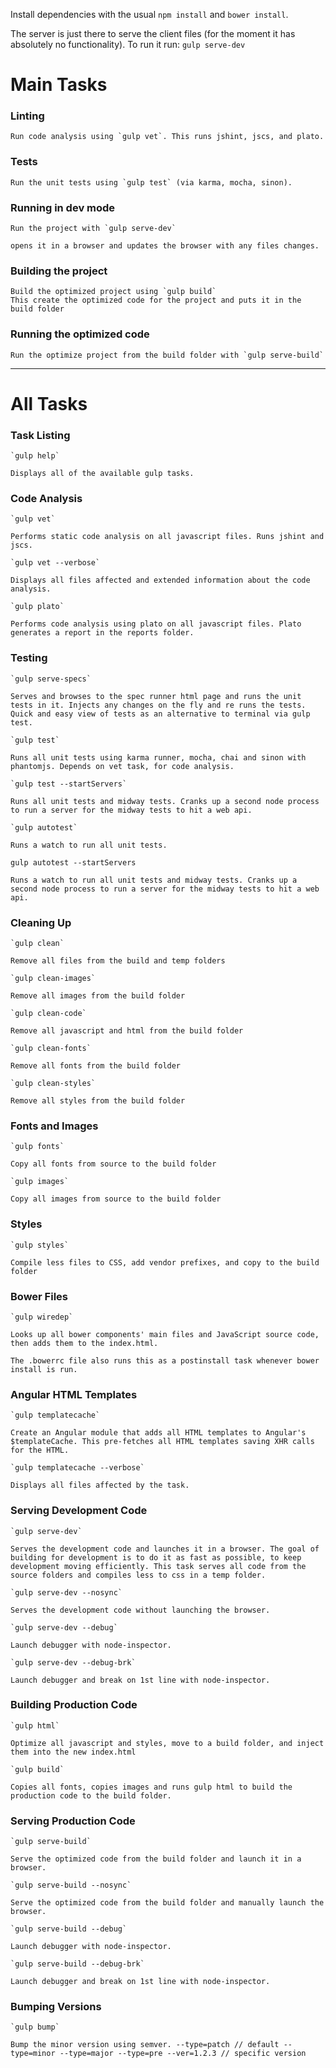 Install dependencies with the usual `npm install` and `bower install`.


The server is just there to serve the client files (for the moment it has absolutely no functionality).
To run it run:
`gulp serve-dev`


# Main Tasks
### Linting

    Run code analysis using `gulp vet`. This runs jshint, jscs, and plato.

### Tests

    Run the unit tests using `gulp test` (via karma, mocha, sinon).

### Running in dev mode

    Run the project with `gulp serve-dev`

    opens it in a browser and updates the browser with any files changes.

### Building the project

    Build the optimized project using `gulp build`
    This create the optimized code for the project and puts it in the build folder

### Running the optimized code

    Run the optimize project from the build folder with `gulp serve-build`

____

# All Tasks

### Task Listing

    `gulp help`

    Displays all of the available gulp tasks.

### Code Analysis

    `gulp vet`

    Performs static code analysis on all javascript files. Runs jshint and jscs.

    `gulp vet --verbose`

    Displays all files affected and extended information about the code analysis.

    `gulp plato`

    Performs code analysis using plato on all javascript files. Plato generates a report in the reports folder.

### Testing

    `gulp serve-specs`

    Serves and browses to the spec runner html page and runs the unit tests in it. Injects any changes on the fly and re runs the tests. Quick and easy view of tests as an alternative to terminal via gulp test.

    `gulp test`

    Runs all unit tests using karma runner, mocha, chai and sinon with phantomjs. Depends on vet task, for code analysis.

    `gulp test --startServers`

    Runs all unit tests and midway tests. Cranks up a second node process to run a server for the midway tests to hit a web api.

    `gulp autotest`

    Runs a watch to run all unit tests.

    gulp autotest --startServers

    Runs a watch to run all unit tests and midway tests. Cranks up a second node process to run a server for the midway tests to hit a web api.

### Cleaning Up

    `gulp clean`

    Remove all files from the build and temp folders

    `gulp clean-images`

    Remove all images from the build folder

    `gulp clean-code`

    Remove all javascript and html from the build folder

    `gulp clean-fonts`

    Remove all fonts from the build folder

    `gulp clean-styles`

    Remove all styles from the build folder

### Fonts and Images

    `gulp fonts`

    Copy all fonts from source to the build folder

    `gulp images`

    Copy all images from source to the build folder

### Styles

    `gulp styles`

    Compile less files to CSS, add vendor prefixes, and copy to the build folder

### Bower Files

    `gulp wiredep`

    Looks up all bower components' main files and JavaScript source code, then adds them to the index.html.

    The .bowerrc file also runs this as a postinstall task whenever bower install is run.

### Angular HTML Templates

    `gulp templatecache`

    Create an Angular module that adds all HTML templates to Angular's $templateCache. This pre-fetches all HTML templates saving XHR calls for the HTML.

    `gulp templatecache --verbose`

    Displays all files affected by the task.

### Serving Development Code

    `gulp serve-dev`

    Serves the development code and launches it in a browser. The goal of building for development is to do it as fast as possible, to keep development moving efficiently. This task serves all code from the source folders and compiles less to css in a temp folder.

    `gulp serve-dev --nosync`

    Serves the development code without launching the browser.

    `gulp serve-dev --debug`

    Launch debugger with node-inspector.

    `gulp serve-dev --debug-brk`

    Launch debugger and break on 1st line with node-inspector.

### Building Production Code

    `gulp html`

    Optimize all javascript and styles, move to a build folder, and inject them into the new index.html

    `gulp build`

    Copies all fonts, copies images and runs gulp html to build the production code to the build folder.

### Serving Production Code

    `gulp serve-build`

    Serve the optimized code from the build folder and launch it in a browser.

    `gulp serve-build --nosync`

    Serve the optimized code from the build folder and manually launch the browser.

    `gulp serve-build --debug`

    Launch debugger with node-inspector.

    `gulp serve-build --debug-brk`

    Launch debugger and break on 1st line with node-inspector.

### Bumping Versions

    `gulp bump`

    Bump the minor version using semver. --type=patch // default --type=minor --type=major --type=pre --ver=1.2.3 // specific version
